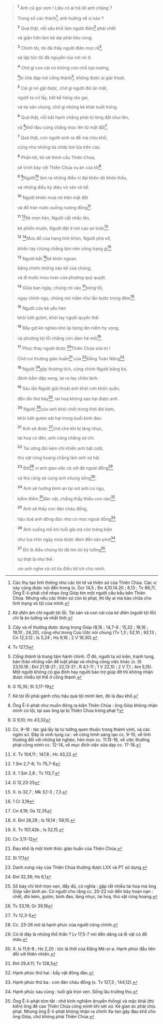 
> <sup><b>1</b></sup> Anh cứ gọi xem ! Liệu có ai trả lời anh chăng ?
> 
> Trong số các thánh[^1], anh hướng về vị nào ?
>


> <sup><b>2</b></sup> Quả thật, nỗi sầu khổ làm người điên[^2] phải chết
> 
> và giận hờn làm kẻ dại phải tiêu vong.
>


> <sup><b>3</b></sup> Chính tôi, tôi đã thấy người điên mọc rễ[^3],
> 
> và lập tức tôi đã nguyền rủa nơi nó ở.
>


> <sup><b>4</b></sup> Chớ gì con cái nó không còn chỗ tựa nương,
> 
> [^1*]bị chà đạp nơi cổng thành[^4], không được ai giải thoát.
>


> <sup><b>5</b></sup> Cái gì nó gặt được, chớ gì người đói ăn mất,
> 
> người ta cứ lấy, bất kể hàng rào gai,
> 
> và tài sản chúng, chớ gì những kẻ khát nuốt trửng.
>


> <sup><b>6</b></sup> Quả thật, nỗi bất hạnh chẳng phải từ lòng đất chui lên,
> 
> và [^2*]khổ đau cũng chẳng mọc lên từ mặt đất[^5].
>


> <sup><b>7</b></sup> Quả thật, con người sinh ra để mà chịu khổ,
> 
> cũng như những tia chớp loé lửa trên cao.
>


> <sup><b>8</b></sup> Phần tôi, tôi sẽ thỉnh cầu Thiên Chúa,
> 
> sẽ trình bày với Thiên Chúa vụ án của tôi[^6].
>


> <sup><b>9</b></sup> [^3*]Người[^7] làm ra những điều vĩ đại khôn dò khôn thấu,
> 
> và những điều kỳ diệu vô vàn vô kể.
>


> <sup><b>10</b></sup> Người khiến mưa rơi trên mặt đất
> 
> và đổ tràn nước xuống nương đồng[^8].
>


> <sup><b>11</b></sup> [^4*]Kẻ mọn hèn, Người cất nhắc lên,
> 
> kẻ phiền muộn, Người đặt ở nơi cao an toàn[^9].
>


> <sup><b>12</b></sup> [^5*]Mưu đồ của hạng tinh khôn, Người phá vỡ,
> 
> khiến tay chúng chẳng làm nên công trạng gì[^10].
>


> <sup><b>13</b></sup> Người bắt [^6*]kẻ khôn ngoan
> 
> bằng chính những xảo kế của chúng,
> 
> và đi trước mưu toan của phường quỷ quyệt.
>


> <sup><b>14</b></sup> Giữa ban ngày, chúng rơi vào [^7*]bóng tối,
> 
> ngay chính ngọ, chúng mò mẫm như lần bước trong đêm[^11].
>


> <sup><b>15</b></sup> Người cứu kẻ yếu hèn
> 
> khỏi lưỡi gươm, khỏi tay người quyền thế.
>


> <sup><b>16</b></sup> Bấy giờ kẻ nghèo khó lại bừng lên niềm hy vọng,
> 
> và phường tội lỗi chẳng còn dám hé môi[^12].
>


> <sup><b>17</b></sup> Phúc thay người được [^8*]Thiên Chúa sửa trị !
> 
> Chớ coi thường giáo huấn[^13] của [^9*]Đấng Toàn Năng[^14].
>


> <sup><b>18</b></sup> Người [^10*]gây thương tích, cũng chính Người băng bó,
> 
> đánh bầm dập xong, lại ra tay chữa lành.
>


> <sup><b>19</b></sup> Sáu lần Người giải thoát anh khỏi cơn khốn quẫn,
> 
> đến lần thứ bảy[^15], tai hoạ không sao hại được anh.
>


> <sup><b>20</b></sup> Người [^11*]cứu anh khỏi chết trong thời đói kém,
> 
> khỏi lưỡi gươm sát hại trong buổi binh đao.
>


> <sup><b>21</b></sup> Anh sẽ được [^12*]chở che khi bị lăng nhục,
> 
> tai hoạ có đến, anh cũng chẳng sợ chi.
>


> <sup><b>22</b></sup> Tai ương đói kém chỉ khiến anh bật cười,
> 
> thú vật rừng hoang chẳng làm anh sợ hãi.
>


> <sup><b>23</b></sup> Bởi[^16] vì anh giao ước cả với đá ngoài đồng[^17],
> 
> và thú rừng sẽ cùng anh chung sống[^18].
>


> <sup><b>24</b></sup> Anh sẽ hưởng bình an tại nơi anh cư ngụ,
> 
> kiểm điểm [^13*]đàn vật, chẳng thấy thiếu con nào[^19].
>


> <sup><b>25</b></sup> Anh sẽ thấy con đàn cháu đống,
> 
> hậu duệ anh đông đúc như cỏ mọc ngoài đồng[^20].
>


> <sup><b>26</b></sup> Anh xuống mồ khi tuổi già mà còn tráng kiện
> 
> như lúa chín ngày mùa được đem đến sân phơi[^21].
>


> <sup><b>27</b></sup> Đó là điều chúng tôi đã tìm tòi kỹ lưỡng[^22],
> 
> sự thật là như thế :
> 
> xin anh nghe và rút tỉa điều lợi ích cho mình.
>

[^1]: Các thụ tạo linh thiêng như các tôi tớ và thiên sứ của Thiên Chúa. Các vị này cũng được nói đến trong (x. Dcr 14,5 ; Đn 4,10.14.20 ; 8,13 ; Tv 89,7). Ông Ê-li-phát chế nhạo ông Gióp tìm một người cầu bầu bên Thiên Chúa. Nhưng nếu các thiên sứ còn bị phạt, thì lấy ai mà bào chữa cho tình trạng vô tội của mình.
[^2]: <i>Kẻ điên</i> ám chỉ người tội lỗi. Tài sản và con cái của <i>kẻ điên</i> (người tội lỗi) chỉ là ảo tưởng và nhất thời.
[^3]: <i>Cây</i> và <i>rễ</i> thường được dùng trong Gióp (8,16 ; 14,7-9 ; 15,32 ; 18,16 ; 19,10 ; 24,20), cũng như trong Cựu Ước nói chung (Tv 1,3 ; 52,10 ; 92,13 ; Cn 12,3.12 ; Is 5,24 ; Hs 9,16 ; 2 V 19,30).
[^4]: <i>Cổng thành</i> là trung tâm hành chính. Ở đó, người ta xử kiện, tranh tụng, bàn thảo những vấn đề luật pháp và những công việc khác (x. St 23,10.18 ; Đnl 21,18-21 ; 22,13-21 ; R 4,1-11 ; 1 V 22,10 ; 2 V 7,1 ; Am 5,15). Một người không có gia đình hay người bảo trợ giúp đỡ thì không nhận được nhiều lợi thế ở cổng thành.
[^5]: Kẻ tội lỗi phải gánh chịu hậu quả tội mình làm, đó là đau khổ.
[^6]: Ông Ê-li-phát như muốn đứng ra kiện Thiên Chúa : ông Gióp không nhận mình có tội, tại sao ông lại bị Thiên Chúa trừng phạt ?
[^7]: Cc. 9-18 : tác giả lấy lại tư tưởng quen thuộc trong thánh vịnh, và các ngôn sứ. Đây là vinh tụng ca : về công trình sáng tạo cc. 9-10, về tình thương đối với những kẻ nghèo, hèn mọn cc. 11.15-16, về việc thưởng phạt công minh cc. 12-14, về mục đích việc sửa dạy cc. 17-18.
[^8]: X. Tv 104,11 ; 147,8 ; Hc 43,22.
[^9]: X. 1 Sm 2,8 ; Tv 113,7.
[^10]: X. Is 32,7 ; Mk 3,1-3 ; 7,3.
[^11]: X. Đnl 28,29 ; Is 19,14 ; 59,10.
[^12]: X. Tv 107,42b ; Is 52,15.
[^13]: Đau khổ là một hình thức giáo huấn của Thiên Chúa.
[^14]: Danh xưng này của Thiên Chúa thường được LXX và PT sử dụng.
[^15]: Số bảy chỉ tính trọn vẹn, đầy đủ, có nghĩa : gặp rất nhiều tai hoạ mà ông Gióp vẫn bình an. Có người cho rằng cc. 20-22 nói đến bảy hoạn nạn : chết, đói kém, gươm, binh đao, lăng nhục, tai hoạ, thú vật rừng hoang.
[^16]: Cc. 23-26 mô tả hạnh phúc của người công chính.
[^17]: Có lẽ đây là những thổ thần ? Lv 17,5-7 nói đến dâng cả lễ vật có đổ máu.
[^18]: X. Is 11,6-8 ; Hs 2,20 : tức là thời của Đấng Mê-si-a. Hạnh phúc đầu tiên đối với thiên nhiên.
[^19]: Hạnh phúc thứ hai : bầy vật đông đảo.
[^20]: Hạnh phúc thứ ba : con đàn cháu đống (x. Tv 127,3 ; 144,12).
[^21]: Hạnh phúc sau cùng : tuổi già trọn vẹn. Sống lâu trường thọ.
[^22]: Ông Ê-li-phát tóm tắt : nhờ kinh nghiệm (truyền thống) và mặc khải (thị kiến) ông đề cao Thiên Chúa công minh khi xét xử. Kẻ gian ác phải chịu phạt. Nhưng ông Ê-li-phát không nhận ra chính Xa-tan gây đau khổ cho ông Gióp, chứ không phải Thiên Chúa.
[^1*]: Tv 127,5
[^2*]: G 15,35; St 3,17-19
[^3*]: G 9,10; Hc 43,32
[^4*]: 1 Sm 2,7-8; Tv 75,7-8
[^5*]: G 12,23-25
[^6*]: 1 Cr 3,19
[^7*]: Cn 4,19; Gs 12,35
[^8*]: Cn 3,11-12
[^9*]: St 17,1
[^10*]: Đnl 32,39; Hs 6,1
[^11*]: Tv 33,19; Gr 39,18
[^12*]: Tv 12,3-5
[^13*]: Đnl 29,4.11; Tv 128,3
